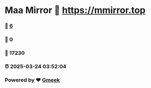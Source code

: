 # Maa Mirror :link: https://mmirror.top 
### :page_facing_up: [6](https://mmirror.top/tag.html) 
### :speech_balloon: 0 
### :hibiscus: 17230 
### :alarm_clock: 2025-03-24 03:52:04 
### Powered by :heart: [Gmeek](https://github.com/Meekdai/Gmeek)
